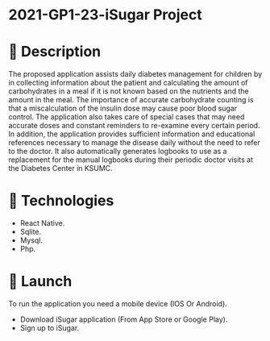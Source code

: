 # 2021-GP1-23-iSugar Project

# 🍭 Description  

The proposed application assists daily diabetes management for children by in collecting information about the patient and calculating the amount of carbohydrates in a meal if it is not known based on the nutrients and the amount in the meal. The importance of accurate carbohydrate counting is that a miscalculation of the insulin dose may cause poor blood sugar control.
The application also takes care of special cases that may need accurate doses and constant reminders to re-examine every certain period. In addition, the application provides sufficient information and educational references necessary to manage the disease daily without the need to refer to the doctor. It also automatically generates logbooks to use as a replacement for the manual logbooks during their periodic doctor visits at the Diabetes Center in KSUMC. 


# 🍭 Technologies

- React Native.
- Sqlite.
- Mysql.
- Php.


# 🍭 Launch

To run the application you need a mobile device (IOS Or Android).

- Download iSugar application (From App Store or Google Play).
- Sign up to iSugar.
